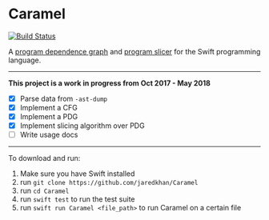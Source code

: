 # Caramel

[![Build Status](https://travis-ci.org/jaredkhan/Caramel.svg?branch=master)](https://travis-ci.org/jaredkhan/Caramel)

A [program dependence graph](https://en.wikipedia.org/wiki/Program_Dependence_Graph) and [program slicer](https://en.wikipedia.org/wiki/Program_slicing) for the Swift programming language.

---
**This project is a work in progress from Oct 2017 - May 2018**

- [x] Parse data from `-ast-dump`
- [x] Implement a CFG
- [x] Implement a PDG
- [x] Implement slicing algorithm over PDG
- [ ] Write usage docs

---

To download and run:

1. Make sure you have Swift installed
2. run `git clone https://github.com/jaredkhan/Caramel`
3. run `cd Caramel`
4. run `swift test` to run the test suite
5. run `swift run Caramel <file_path>` to run Caramel on a certain file
